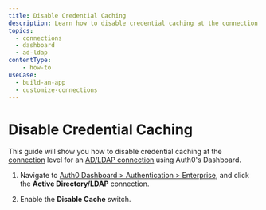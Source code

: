 ```yaml
---
title: Disable Credential Caching
description: Learn how to disable credential caching at the connection level for an AD/LDAP enterprise connection using the Auth0 Management Dashboard.
topics:
  - connections
  - dashboard
  - ad-ldap
contentType: 
    - how-to
useCase:
  - build-an-app
  - customize-connections
---
```

# Disable Credential Caching

This guide will show you how to disable credential caching at the [connection](/identityproviders) level for an [AD/LDAP connection](/connector/overview) using Auth0's Dashboard.

1. Navigate to [Auth0 Dashboard > Authentication > Enterprise](${manage_url}/#/connections/enterprise), and click the **Active Directory/LDAP** connection.

2. Enable the **Disable Cache** switch.